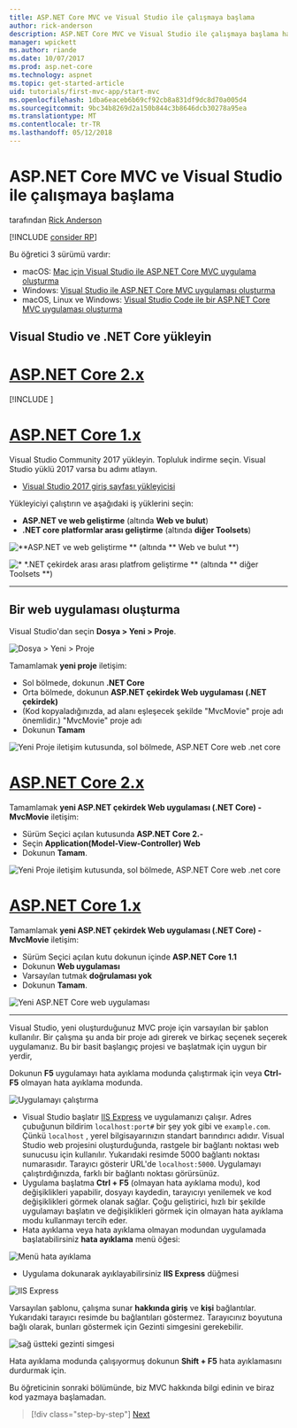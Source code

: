 ```yaml
---
title: ASP.NET Core MVC ve Visual Studio ile çalışmaya başlama
author: rick-anderson
description: ASP.NET Core MVC ve Visual Studio ile çalışmaya başlama hakkında bilgi edinin.
manager: wpickett
ms.author: riande
ms.date: 10/07/2017
ms.prod: asp.net-core
ms.technology: aspnet
ms.topic: get-started-article
uid: tutorials/first-mvc-app/start-mvc
ms.openlocfilehash: 1dba6eaceb6b69cf92cb8a831df9dc8d70a005d4
ms.sourcegitcommit: 9bc34b8269d2a150b844c3b8646dcb30278a95ea
ms.translationtype: MT
ms.contentlocale: tr-TR
ms.lasthandoff: 05/12/2018
---
```

# <a name="get-started-with-aspnet-core-mvc-and-visual-studio"></a>ASP.NET Core MVC ve Visual Studio ile çalışmaya başlama

tarafından [Rick Anderson](https://twitter.com/RickAndMSFT)

[!INCLUDE [consider RP](../../includes/razor.md)]

Bu öğretici 3 sürümü vardır:

* macOS: [Mac için Visual Studio ile ASP.NET Core MVC uygulama oluşturma](xref:tutorials/first-mvc-app-mac/start-mvc)
* Windows: [Visual Studio ile ASP.NET Core MVC uygulaması oluşturma](xref:tutorials/first-mvc-app/start-mvc)
* macOS, Linux ve Windows: [Visual Studio Code ile bir ASP.NET Core MVC uygulaması oluşturma](xref:tutorials/first-mvc-app-xplat/start-mvc)

## <a name="install-visual-studio-and-net-core"></a>Visual Studio ve .NET Core yükleyin

# <a name="aspnet-core-2xtabaspnetcore2x"></a>[ASP.NET Core 2.x](#tab/aspnetcore2x/)

[!INCLUDE [](~/includes/net-core-prereqs.md)]

# <a name="aspnet-core-1xtabaspnetcore1x"></a>[ASP.NET Core 1.x](#tab/aspnetcore1x/)

Visual Studio Community 2017 yükleyin. Topluluk indirme seçin. Visual Studio yüklü 2017 varsa bu adımı atlayın.

* [Visual Studio 2017 giriş sayfası yükleyicisi](https://www.visualstudio.com/)

Yükleyiciyi çalıştırın ve aşağıdaki iş yüklerini seçin:

* **ASP.NET ve web geliştirme** (altında **Web ve bulut**)
* **.NET core platformlar arası geliştirme** (altında **diğer Toolsets**)

![**ASP.NET ve web geliştirme ** (altında ** Web ve bulut **)](start-mvc/_static/web_workload.png)

![* *.NET çekirdek arası arası platfrom geliştirme ** (altında ** diğer Toolsets **)](start-mvc/_static/x_plat_wl.png)

---

## <a name="create-a-web-app"></a>Bir web uygulaması oluşturma

Visual Studio'dan seçin **Dosya > Yeni > Proje**.

![Dosya > Yeni > Proje](start-mvc/_static/alt_new_project.png)

Tamamlamak **yeni proje** iletişim:

* Sol bölmede, dokunun **.NET Core**
* Orta bölmede, dokunun **ASP.NET çekirdek Web uygulaması (.NET çekirdek)**
* (Kod kopyaladığınızda, ad alanı eşleşecek şekilde "MvcMovie" proje adı önemlidir.) "MvcMovie" proje adı
* Dokunun **Tamam**

![Yeni Proje iletişim kutusunda, sol bölmede, ASP.NET Core web .net core ](start-mvc/_static/new_project2.png)

# <a name="aspnet-core-2xtabaspnetcore2x"></a>[ASP.NET Core 2.x](#tab/aspnetcore2x)

Tamamlamak **yeni ASP.NET çekirdek Web uygulaması (.NET Core) - MvcMovie** iletişim:

* Sürüm Seçici açılan kutusunda **ASP.NET Core 2.-**
* Seçin **Application(Model-View-Controller) Web**
* Dokunun **Tamam**.

![Yeni Proje iletişim kutusunda, sol bölmede, ASP.NET Core web .net core ](start-mvc/_static/new_project22.png)

# <a name="aspnet-core-1xtabaspnetcore1x"></a>[ASP.NET Core 1.x](#tab/aspnetcore1x)

Tamamlamak **yeni ASP.NET çekirdek Web uygulaması (.NET Core) - MvcMovie** iletişim:

* Sürüm Seçici açılan kutu dokunun içinde **ASP.NET Core 1.1**
* Dokunun **Web uygulaması**
* Varsayılan tutmak **doğrulaması yok**
* Dokunun **Tamam**.

![Yeni ASP.NET Core web uygulaması](start-mvc/_static/p3.png)

---

Visual Studio, yeni oluşturduğunuz MVC proje için varsayılan bir şablon kullanılır. Bir çalışma şu anda bir proje adı girerek ve birkaç seçenek seçerek uygulamanız. Bu bir basit başlangıç projesi ve başlatmak için uygun bir yerdir,

Dokunun **F5** uygulamayı hata ayıklama modunda çalıştırmak için veya **Ctrl-F5** olmayan hata ayıklama modunda.
<!-- These images are also used by uid: tutorials/first-mvc-app-xplat/start-mvc -->
![Uygulamayı çalıştırma](start-mvc/_static/1.png)

* Visual Studio başlatır [IIS Express](/iis/extensions/introduction-to-iis-express/iis-express-overview) ve uygulamanızı çalışır. Adres çubuğunun bildirim `localhost:port#` bir şey yok gibi ve `example.com`. Çünkü `localhost` , yerel bilgisayarınızın standart barındırıcı adıdır. Visual Studio web projesini oluşturduğunda, rastgele bir bağlantı noktası web sunucusu için kullanılır. Yukarıdaki resimde 5000 bağlantı noktası numarasıdır. Tarayıcı gösterir URL'de `localhost:5000`. Uygulamayı çalıştırdığınızda, farklı bir bağlantı noktası görürsünüz.
* Uygulama başlatma **Ctrl + F5** (olmayan hata ayıklama modu), kod değişiklikleri yapabilir, dosyayı kaydedin, tarayıcıyı yenilemek ve kod değişiklikleri görmek olanak sağlar. Çoğu geliştirici, hızlı bir şekilde uygulamayı başlatın ve değişiklikleri görmek için olmayan hata ayıklama modu kullanmayı tercih eder.
* Hata ayıklama veya hata ayıklama olmayan modundan uygulamada başlatabilirsiniz **hata ayıklama** menü öğesi:

![Menü hata ayıklama](start-mvc/_static/debug_menu.png)

* Uygulama dokunarak ayıklayabilirsiniz **IIS Express** düğmesi

![IIS Express](start-mvc/_static/iis_express.png)

Varsayılan şablonu, çalışma sunar **hakkında giriş** ve **kişi** bağlantılar. Yukarıdaki tarayıcı resimde bu bağlantıları göstermez. Tarayıcınız boyutuna bağlı olarak, bunları göstermek için Gezinti simgesini gerekebilir.

![sağ üstteki gezinti simgesi](start-mvc/_static/2.png)

Hata ayıklama modunda çalışıyormuş dokunun **Shift + F5** hata ayıklamasını durdurmak için.

Bu öğreticinin sonraki bölümünde, biz MVC hakkında bilgi edinin ve biraz kod yazmaya başlamadan.

> [!div class="step-by-step"]
> [Next](adding-controller.md)  
